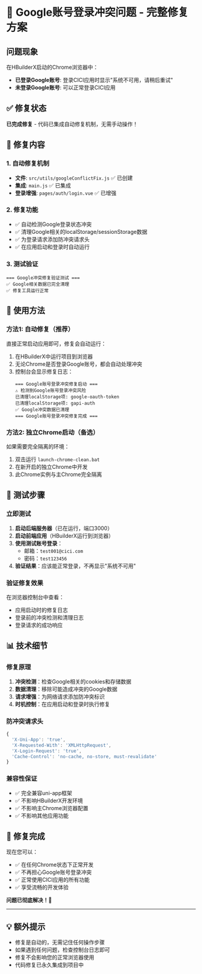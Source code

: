 # 🎯 Google账号登录冲突问题 - 完整修复方案

## 问题现象
在HBuilderX启动的Chrome浏览器中：
- **已登录Google账号**: 登录CICI应用时显示"系统不可用，请稍后重试"
- **未登录Google账号**: 可以正常登录CICI应用

## ✅ 修复状态
**已完成修复** - 代码已集成自动修复机制，无需手动操作！

## 🔧 修复内容

### 1. 自动修复机制
- **文件**: `src/utils/googleConflictFix.js` ✅ 已创建
- **集成**: `main.js` ✅ 已集成
- **登录增强**: `pages/auth/login.vue` ✅ 已增强

### 2. 修复功能
- ✅ 自动检测Google登录状态冲突
- ✅ 清理Google相关的localStorage/sessionStorage数据
- ✅ 为登录请求添加防冲突请求头
- ✅ 在应用启动和登录时自动运行

### 3. 测试验证
```
=== Google冲突修复验证测试 ===
✅ Google相关数据已完全清理
✅ 修复工具运行正常
```

## 🚀 使用方法

### 方法1: 自动修复（推荐）
直接正常启动应用即可，修复会自动运行：

1. 在HBuilderX中运行项目到浏览器
2. 无论Chrome是否登录Google账号，都会自动处理冲突
3. 控制台会显示修复日志：
   ```
   === Google账号登录冲突修复启动 ===
   ⚠️ 检测到Google账号登录冲突风险
   已清理localStorage项: google-oauth-token
   已清理localStorage项: gapi-auth
   ✅ Google冲突数据已清理
   === Google账号登录冲突修复完成 ===
   ```

### 方法2: 独立Chrome启动（备选）
如果需要完全隔离的环境：

1. 双击运行 `launch-chrome-clean.bat`
2. 在新开启的独立Chrome中开发
3. 此Chrome实例与主Chrome完全隔离

## 🧪 测试步骤

### 立即测试
1. **启动后端服务器**（已在运行，端口3000）
2. **启动前端应用**（HBuilderX运行到浏览器）
3. **使用测试账号登录**：
   - 邮箱：`test001@cici.com`
   - 密码：`test123456`
4. **验证结果**：应该能正常登录，不再显示"系统不可用"

### 验证修复效果
在浏览器控制台中查看：
- 应用启动时的修复日志
- 登录前的冲突检测和清理日志
- 登录请求的成功响应

## 📊 技术细节

### 修复原理
1. **冲突检测**：检查Google相关的cookies和存储数据
2. **数据清理**：移除可能造成冲突的Google数据
3. **请求增强**：为网络请求添加防冲突标识
4. **时机控制**：在应用启动和登录时执行修复

### 防冲突请求头
```javascript
{
  'X-Uni-App': 'true',
  'X-Requested-With': 'XMLHttpRequest',
  'X-Login-Request': 'true',
  'Cache-Control': 'no-cache, no-store, must-revalidate'
}
```

### 兼容性保证
- ✅ 完全兼容uni-app框架
- ✅ 不影响HBuilderX开发环境
- ✅ 不影响主Chrome浏览器配置
- ✅ 不影响其他应用功能

## 🎉 修复完成

现在您可以：
- ✅ 在任何Chrome状态下正常开发
- ✅ 不再担心Google账号登录冲突
- ✅ 正常使用CICI应用的所有功能
- ✅ 享受流畅的开发体验

**问题已彻底解决！**🎯

---

## 💡 额外提示

- 修复是自动的，无需记住任何操作步骤
- 如果遇到任何问题，检查控制台日志即可
- 修复不会影响您的正常浏览器使用
- 代码修复已永久集成到项目中
